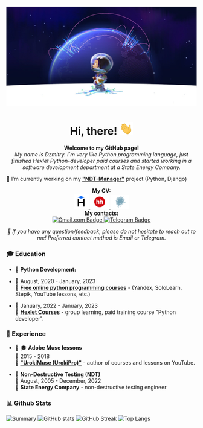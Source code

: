 <!--### Hi there 👋

- 🔭 I’m currently working on "NDT Manager" project  (Python, Django)
- 🌱 I’m currently learning Python (Django framework)


**DzmitrySha/DzmitrySha** is a ✨ _special_ ✨ repository because its `README.md` (this file) appears on your GitHub profile.

Here are some ideas to get you started:

- 🔭 I’m currently working on 4th Hexlet project - "Task Manager" (Python, Django)
- 🌱 I’m currently learning Python (Django framework).
- 👯 I’m looking to collaborate on ...
- 🤔 I’m looking for help with ...
- 💬 Ask me about ...
- 📫 How to reach me: ...
- 😄 Pronouns: ...
- ⚡ Fun fact: ...
-->

<p align="center"><img src="images/Readme_title_image.jpeg" alt="Banner"></p>

<h1 align="center">Hi, there! <img alt="hello" img src="content/wave.gif" width="35"></h1>

<p align="center"><b> Welcome to my GitHub page! </b><br>
<i>My name is Dzmitry. I`m very like Python programming language, just finished Hexlet Python-developer paid courses and started working in a software development department at a State Energy Company.</i></p>

🔭 I’m currently working on my **["NDT-Manager"](https://github.com/DzmitrySha/ndt_manager)** project (Python, Django)



<p align="center">
  <b>My CV:</b>
  <br>
  <a href="https://cv.hexlet.io/resumes/1088">
    <img src="content/hexlet_logo.svg" width="40" alt="Hexlet CV">
  </a>
  <a href="https://hh.ru/resume/ffdf22edff08bb437a0039ed1f4b5134577556">
    <img src="content/hh_logo.svg" width="50" alt="HeadHunter CV">
  </a>
  <a href="https://career.habr.com/ravenbydev">
    <img src="content/habr_career_logo.svg" width="50" alt="Habr CV">
  </a>
  <br>
  <b>My contacts:</b>
  <br>
  <a href="mailto:ravenbydev@gmail.com">
    <img src="https://img.shields.io/badge/-gmail-informational?style=for-the-badge&logo=mail.ru&logoColor=white" alt="Gmail.com Badge">
  </a>
  <a href="https://t.me/urokimuse">
    <img src="https://img.shields.io/badge/-telegram-0088cc?style=for-the-badge&logo=telegram&logoColor=white" alt="Telegram Badge">
  </a>
  <p align="center"><i>💬 If you have any question/feedback, please do not hesitate to reach out to me! Preferred contact method is Email or Telegram.</i></p>



### 🎓 Education

- 📖 **Python Development:**

- 📆 August, 2020 - January, 2023\
📍 **[Free online python programming courses]()** - (Yandex, SoloLearn, Stepik, YouTube lessons, etc.)


- 📆 January, 2022 - January, 2023\
📍 **[Hexlet Courses](https://ru.hexlet.io/u/dzmitrysha)** - group learning, paid training course "Python developer".

### 📎 Experience

- 👨 ‍🎓 **Adobe Muse lessons**\
📆 2015 - 2018\
📍 **["UrokiMuse (UrokiPro)"](https://www.youtube.com/channel/UCe3KM1NmALRAOnMOb0KAYFA)** - author of courses and lessons on YouTube.


- 👨 **Non-Destructive Testing (NDT)**\
📆 August, 2005 - December, 2022\
📍 **State Energy Company** - non-destructive testing engineer


### 📊 Github Stats

![Summary](http://github-profile-summary-cards.vercel.app/api/cards/profile-details?username=DzmitrySha&width=500&theme=radical)
![GitHub stats](https://github-readme-stats.vercel.app/api?username=DzmitrySha&include_all_commits=true&count_private=true&hide_title=false&custom_title=&show_icons=true&hide_border=true&theme=radical) ![GitHub Streak](https://github-readme-streak-stats.herokuapp.com/?user=DzmitrySha&hide_border=true&theme=radical)
![Top Langs](https://github-readme-stats.vercel.app/api/top-langs/?username=DzmitrySha&langs_count=10&exclude_repo=&hide=html,css,shell,makefile,procfile&layout=default&card_width=495&hide_border=true&theme=radical)
